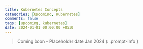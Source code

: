 ```yaml
--- 
title: Kubernetes Concepts
categories: [Upcoming, Kubernetes]
comments: false
tags: [upcoming, kubernetes]
date: 2024-01-01 00:00:00 +0530
---
```


>  Coming Soon - Placeholder date Jan 2024
{: .prompt-info }